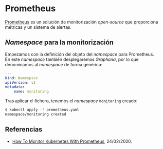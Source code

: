 # Prometheus

[Prometheus](https://prometheus.io/) es un solución de monitorización *open-source* que proporciona métricas y un sistema de alertas.

## *Namespace* para la monitorización

Empezamos con la definición del objeto del *namespace* para Prometheus. En este *namespace* también desplegaremos *Graphana*, por lo que denominamos al *namespace* de forma genérica:

```yaml
---
kind: Namespace
apiVersion: v1
metadata:
    name: monitoring
```

Tras aplicar el fichero, tenemos el *namespace* `monitoring` creado:

```bash
$ kubectl apply -f prometheus.yaml 
namespace/monitoring created
```

## Referencias

- [How To Monitor Kubernetes With Prometheus](https://phoenixnap.com/kb/prometheus-kubernetes-monitoring), 24/02/2020.
